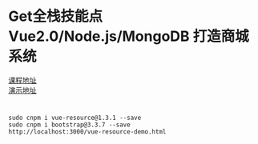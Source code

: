 # Get全栈技能点Vue2.0/Node.js/MongoDB 打造商城系统
[课程地址](http://coding.imooc.com/learn/list/113.html)  
[演示地址](http://mallvnm.t.imooc.io/#/goods)  

# 
```
sudo cnpm i vue-resource@1.3.1 --save
sudo cnpm i bootstrap@3.3.7 --save
http://localhost:3000/vue-resource-demo.html
```